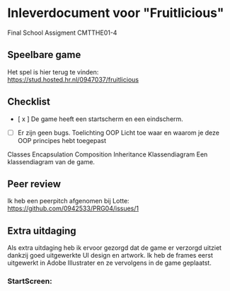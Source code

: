 # Inleverdocument voor "Fruitlicious"
Final School Assigment CMTTHE01-4

## Speelbare game
Het spel is hier terug te vinden:
https://stud.hosted.hr.nl/0947037/fruitlicious

## Checklist
- [ x ] De game heeft een startscherm en een eindscherm.
- [ ] Er zijn geen bugs.
Toelichting OOP
Licht toe waar en waarom je deze OOP principes hebt toegepast

Classes
Encapsulation
Composition
Inheritance
Klassendiagram
Een klassendiagram van de game.

## Peer review
Ik heb een peerpitch afgenomen bij Lotte: https://github.com/0942533/PRG04/issues/1

## Extra uitdaging
Als extra uitdaging heb ik ervoor gezorgd dat de game er verzorgd uitziet dankzij goed uitgewerkte UI design en artwork. Ik heb de frames eerst uitgewerkt in Adobe Illustrater en ze vervolgens in de game geplaatst. 
### StartScreen:
